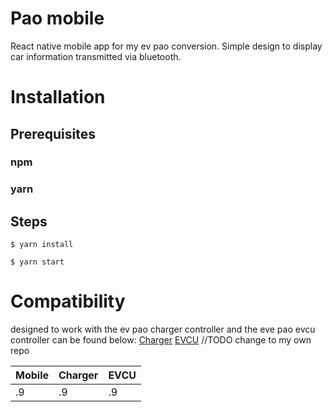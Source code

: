 # Pao mobile

React native mobile app for my ev pao conversion. Simple design to display car information transmitted via bluetooth. 


# Installation

## Prerequisites
### npm 
### yarn 

## Steps

```$ yarn install```

```$ yarn start```



# Compatibility
designed to work with the ev pao charger controller and the eve pao evcu controller can be found below:
[Charger](https://github.com/vkorotchenko/pao_charger)
[EVCU](https://github.com/vkorotchenko/EVCU6)
//TODO change to my own repo

|Mobile| Charger | EVCU|
|--|--|--|
| .9 |.9  |.9

